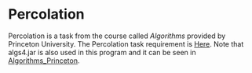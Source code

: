 # Percolation

Percolation is a task from the course called *Algorithms* provided by Princeton University. The Percolation task requirement is [Here](https://coursera.cs.princeton.edu/algs4/assignments/percolation/specification.php). Note that algs4.jar is also used in this program and it can be seen in [Algorithms_Princeton](../).
